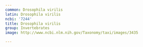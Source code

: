 ```yaml
---
common: Drosophila virilis
latin: Drosophila virilis
ncbi: '7244'
title: Drosophila virilis
group: Invertebrates
image: http://www.ncbi.nlm.nih.gov/Taxonomy/taxi/images/3435

---
```

